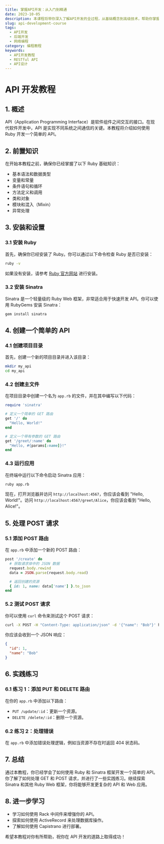 ```yaml
---
title: 掌握API开发：从入门到精通
date: 2023-10-05
description: 本课程将带你深入了解API开发的全过程，从基础概念到高级技术，帮助你掌握如何设计和实现高效、安全的API。
slug: api-development-course
tags:
  - API开发
  - 后端开发
  - 网络编程
category: 编程教程
keywords:
  - API开发教程
  - RESTful API
  - API设计
---
```


# API 开发教程

## 1. 概述

API（Application Programming Interface）是软件组件之间交互的接口。在现代软件开发中，API 是实现不同系统之间通信的关键。本教程将介绍如何使用 Ruby 开发一个简单的 API。

## 2. 前置知识

在开始本教程之前，确保你已经掌握了以下 Ruby 基础知识：

- 基本语法和数据类型
- 变量和常量
- 条件语句和循环
- 方法定义和调用
- 类和对象
- 模块和混入（Mixin）
- 异常处理

## 3. 安装和设置

### 3.1 安装 Ruby

首先，确保你已经安装了 Ruby。你可以通过以下命令检查 Ruby 是否已安装：

```bash
ruby -v
```

如果没有安装，请参考 [Ruby 官方网站](https://www.ruby-lang.org/en/documentation/installation/) 进行安装。

### 3.2 安装 Sinatra

Sinatra 是一个轻量级的 Ruby Web 框架，非常适合用于快速开发 API。你可以使用 RubyGems 安装 Sinatra：

```bash
gem install sinatra
```

## 4. 创建一个简单的 API

### 4.1 创建项目目录

首先，创建一个新的项目目录并进入该目录：

```bash
mkdir my_api
cd my_api
```

### 4.2 创建主文件

在项目目录中创建一个名为 `app.rb` 的文件，并在其中编写以下代码：

```ruby
require 'sinatra'

# 定义一个简单的 GET 路由
get '/' do
  "Hello, World!"
end

# 定义一个带有参数的 GET 路由
get '/greet/:name' do
  "Hello, #{params[:name]}!"
end
```

### 4.3 运行应用

在终端中运行以下命令启动 Sinatra 应用：

```bash
ruby app.rb
```

现在，打开浏览器并访问 `http://localhost:4567`，你应该会看到 "Hello, World!"。访问 `http://localhost:4567/greet/Alice`，你应该会看到 "Hello, Alice!"。

## 5. 处理 POST 请求

### 5.1 添加 POST 路由

在 `app.rb` 中添加一个新的 POST 路由：

```ruby
post '/create' do
  # 获取请求体中的 JSON 数据
  request.body.rewind
  data = JSON.parse(request.body.read)

  # 返回创建的资源
  { id: 1, name: data['name'] }.to_json
end
```

### 5.2 测试 POST 请求

你可以使用 `curl` 命令来测试这个 POST 请求：

```bash
curl -X POST -H "Content-Type: application/json" -d '{"name": "Bob"}' http://localhost:4567/create
```

你应该会收到一个 JSON 响应：

```json
{
  "id": 1,
  "name": "Bob"
}
```

## 6. 实践练习

### 6.1 练习 1：添加 PUT 和 DELETE 路由

在你的 `app.rb` 中添加以下路由：

- `PUT /update/:id`：更新一个资源。
- `DELETE /delete/:id`：删除一个资源。

### 6.2 练习 2：处理错误

在 `app.rb` 中添加错误处理逻辑，例如当资源不存在时返回 404 状态码。

## 7. 总结

通过本教程，你已经学会了如何使用 Ruby 和 Sinatra 框架开发一个简单的 API。你了解了如何处理 GET 和 POST 请求，并进行了一些实践练习。继续探索 Sinatra 和其他 Ruby Web 框架，你将能够开发更复杂的 API 和 Web 应用。

## 8. 进一步学习

- 学习如何使用 Rack 中间件来增强你的 API。
- 探索如何使用 ActiveRecord 来处理数据库操作。
- 了解如何使用 Capistrano 进行部署。

希望本教程对你有所帮助，祝你在 API 开发的道路上取得成功！